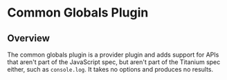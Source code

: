 Common Globals Plugin
========================

## Overview

The common globals plugin is a provider plugin and adds support for APIs that aren't part of the JavaScript spec,
but aren't part of the Titanium spec either, such as ```console.log```. It takes no options and produces no results.
